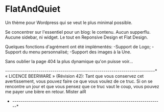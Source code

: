 FlatAndQuiet
============

Un thème pour Wordpress qui se veut le plus minimal possible.

Se concentrer sur l'essentiel pour un blog: le contenu. Aucun supperflu. Aucune sidebar, ni widget. Le tout en Reponsive Design et Flat Design.

Quelques fonctions d'agrément ont été implémentés:
-Support de Logo;
-Support du menu personnalisé;
-Support des images à la Une.

Sans oublier la page 404 la plus dynamique qu'on puisse voir...


----------------------------------------------------------------------------*
« LICENCE BEERWARE » (Révision 42):
Tant que vous conservez cet avertissement, vous pouvez faire ce que vous voulez de ce truc. Si on se rencontre un jour et que vous pensez que ce truc vaut le coup, vous pouvez me payer une bière en retour.
Mister aiR
* ----------------------------------------------------------------------------*
